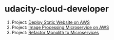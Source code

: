 # udacity-cloud-developer

01. Project: [Deploy Static Website on AWS](/Project01-DeployStaticWebsite)
02. Project: [Image Processing Microservice on AWS](/Project02-FullStackApps)
02. Project: [Refactor Monolith to Microservices](/Project03-RefactorMonolithToMicroservices)